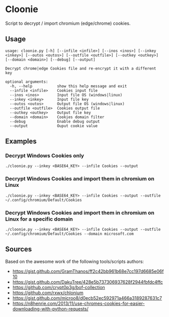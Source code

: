 # Cloonie

Script to decrypt / import chromium (edge/chrome) cookies.

## Usage

```
usage: cloonie.py [-h] [--infile <infile>] [--inos <inos>] [--inkey <inkey>] [--outos <outos>] [--outfile <outfile>] [--outkey <outkey>] [--domain <domain>] [--debug] [--output]

Decrypt chrome|edge Cookies file and re-encrypt it with a different key

optional arguments:
  -h, --help           show this help message and exit
  --infile <infile>    Cookies input file
  --inos <inos>        Input file OS (windows|linux)
  --inkey <inkey>      Input file key
  --outos <outos>      Output file OS (windows|linux)
  --outfile <outfile>  Cookies output file
  --outkey <outkey>    Output file key
  --domain <domain>    Cookies domain filter
  --debug              Enable debug output
  --output             Ouput cookie value
```

## Examples

### Decrypt Windows Cookies only

`./cloonie.py --inkey <BASE64_KEY> --infile Cookies --output`

### Decrypt Windows Cookies and import them in chromium on Linux

`./cloonie.py --inkey <BASE64_KEY> --infile Cookies --output --outfile ~/.config/chromium/Default/Cookies`

### Decrypt Windows Cookies and import them in chromium on Linux for a specific domain

`./cloonie.py --inkey <BASE64_KEY> --infile Cookies --output --outfile ~/.config/chromium/Default/Cookies --domain microsoft.com`

## Sources

Based on the awesome work of the following tools/scripts authors:

- https://gist.github.com/GramThanos/ff2c42bb961b68e7cc197d6685e06f10
- https://gist.github.com/DakuTree/428e5b737306937628f2944fbfdc4ffc
- https://github.com/crypt0p3g/bof-collection
- https://github.com/rxwx/chlonium
- https://gist.github.com/microo8/d0ecb52ec592971a466a3189287631c7
- https://n8henrie.com/2013/11/use-chromes-cookies-for-easier-downloading-with-python-requests/

